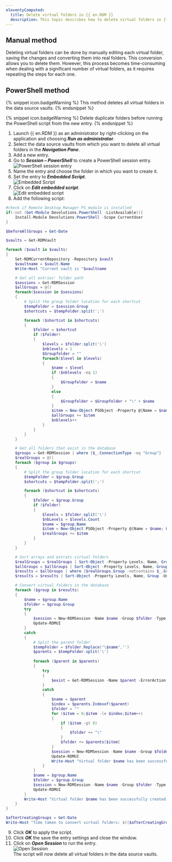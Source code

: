 ```yaml
---
eleventyComputed:
  title: Delete virtual folders in {{ en.RDM }}
  description: This topic describes how to delete virtual folders in {{ en.RDM }}.
---
```


## Manual method 

Deleting virtual folders can be done by manually editing each virtual folder, saving the changes and converting them into real folders. This conversion allows you to delete them. However, this process becomes time-consuming when dealing with a significant number of virtual folders, as it requires repeating the steps for each one.

## PowerShell method 

{% snippet icon.badgeWarning %}
This method deletes all virtual folders in the data source vaults.
{% endsnippet %}

{% snippet icon.badgeWarning %}
Delete duplicate folders before running the PowerShell script from the new entry.
{% endsnippet %}

1. Launch {{ en.RDM }} as an administrator by right-clicking on the application and choosing ***Run as administrator***.  
1. Select the data source vaults from which you want to delete all virtual folders in the ***Navigation Pane***.  
1. Add a new entry.  
1. Go to ***Session – PowerShell*** to create a PowerShell session entry.  
![PowerShell session entry](https://webdevolutions.blob.core.windows.net/docs/en/kb/KB6014.png)  
1. Name the entry and choose the folder in which you want to create it.  
1. Set the entry to ***Embedded Script***.  
 ![Embedded Script](https://webdevolutions.blob.core.windows.net/docs/en/kb/KB6020.png)    
1.  Click on ***Edit embedded script***.  
 ![Edit embedded script](https://webdevolutions.blob.core.windows.net/docs/en/kb/KB6019.png)   
1. Add the following script:  

```powershell
#check if Remote Desktop Manager PS module is installed
if(-not (Get-Module Devolutions.PowerShell -ListAvailable)){
    Install-Module Devolutions.PowerShell -Scope CurrentUser
}

$beforeAllGroups = Get-Date

$vaults = Get-RDMVault

foreach ($vault in $vaults)
{
    Set-RDMCurrentRepository -Repository $vault
    $vaultname = $vault.Name
    Write-Host "Current vault is "$vaultname

    # Get all entries' folder path
    $sessions = Get-RDMSession 
    $allGroups = @()
    foreach($session in $sessions)
    {
        # Split the group folder location for each shortcut
        $tempFolder = $session.Group
        $shortcuts = $tempFolder.split(';')

        foreach ($shortcut in $shortcuts)
        {    
            $folder = $shortcut
            if ($folder)
            {
                $levels = $folder.split('\')
                $nblevels = 1
                $Groupfolder = ""
                foreach($level in $levels)
                {
                    $name = $level
                    if ($nblevels -eq 1)
                    {
                        $Groupfolder = $name
                    }
                    else
                    {
                        $Groupfolder = $Groupfolder + "\" + $name
                    }
                    $item = New-Object PSObject -Property @{Name = $name; Group = $Groupfolder; Levels = $nbLevels}
                    $allGroups += $item
                    $nblevels++
                }
            }
        }
    }

    # Get all folders that exist in the database
    $groups = Get-RDMSession | where {$_.ConnectionType -eq "Group"}
    $realGroups = @()
    foreach ($group in $groups) 
    {
        # Split the group folder location for each shortcut
        $tempFolder = $group.Group
        $shortcuts = $tempFolder.split(';')

        foreach ($shortcut in $shortcuts)
        {    
            $folder = $group.Group
            if ($folder)
            {
                $levels = $folder.split('\')
                $nbLevels = $levels.Count
                $name = $group.Name
                $item = New-Object PSObject -Property @{Name = $name; Group = $folder; Levels = $nbLevels}
                $realGroups += $item
            }
        }
    }

    # Sort arrays and extratc virtual folders
    $realGroups = $realGroups | Sort-Object -Property Levels, Name, Group -Unique
    $allGroups = $allGroups | Sort-Object -Property Levels, Name, Group -Unique
    $results = $allGroups | where {$realGroups.Group -notcontains $_.Group}
    $results = $results | Sort-Object -Property Levels, Name, Group -Unique

    # Convert virtual folders in the database
    foreach ($group in $results)
    {
        $name = $group.Name
        $folder = $group.Group
        try
        {
            $session = New-RDMSession -Name $name -Group $folder -Type Group -SetSession -ErrorAction Stop
            Update-RDMUI
        }
        catch
        {
            # Split the parent folder
            $tempFolder = $folder.Replace("\$name",'')
            $parents = $tempFolder.split('\')
            
            foreach ($parent in $parents)
            {
                try
                {
                    $exist = Get-RDMSession -Name $parent -ErrorAction Stop
                }
                catch
                {
                    $name = $parent
                    $index = $parents.Indexof($parent)
                    $folder = ""
                    for ($item = 0;$item -le $index;$item++)
                    {
                        if ($item -gt 0)
                        {
                            $folder += "\"
                        }
                        $folder += $parents[$item]
                    }
                    $session = New-RDMSession -Name $name -Group $folder -Type Group -SetSession
                    Update-RDMUI                
                    Write-Host "Virtual folder $name has been successfully created in the database!" 
                }
            }
            $name = $group.Name
            $folder = $group.Group
            $session = New-RDMSession -Name $name -Group $folder -Type Group -SetSession
            Update-RDMUI
        }
        Write-Host "Virtual folder $name has been successfully created in the database!" 
    }
}

$afterCreatingGroups = Get-Date
Write-Host "Time taken to convert virtual folders: $(($afterCreatingGroups).Subtract($beforeAllGroups).Seconds) second(s)"
```
9. Click ***OK*** to apply the script.  
1. Click ***OK*** the save the entry settings and close the window.  
1. Click on ***Open Session*** to run the entry.  
![Open Session](https://webdevolutions.blob.core.windows.net/docs/en/kb/KB6018.png)  
The script will now delete all virtual folders in the data source vaults.  